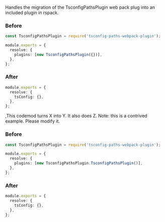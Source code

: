 Handles the migration of the TsconfigPathsPlugin web pack plug into an included plugin in rspack.

### Before

```ts
const TsconfigPathsPlugin = require('tsconfig-paths-webpack-plugin');

module.exports = {
  resolve: {
    plugins: [new TsconfigPathsPlugin({})],
  },
};
```

### After

```ts
module.exports = {
  resolve: {
    tsConfig: {},
  },
};
```
,This codemod turns X into Y. It also does Z.
Note: this is a contrived example. Please modify it.

### Before

```ts
const TsconfigPathsPlugin = require('tsconfig-paths-webpack-plugin');

module.exports = {
  resolve: {
    plugins: [new TsconfigPathsPlugin.TsconfigPathsPlugin()],
  },
};
```

### After

```ts
module.exports = {
  resolve: {
    tsConfig: {},
  },
};
```

